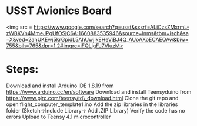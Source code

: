 # USST Avionics Board

<img src = https://www.google.com/search?q=usst&sxsrf=ALiCzsZMxrmL-zWBKVn4MmeJPgUfOSjC6A:1660883535946&source=lnms&tbm=isch&sa=X&ved=2ahUKEwj5krGpidL5AhUwjIkEHeVjBJ4Q_AUoAXoECAEQAw&biw=755&bih=765&dpr=1.2#imgrc=iFQLigFJ7VluzM> </img>

# Steps:

Download and install Arduino IDE 1.8.19 from
https://www.arduino.cc/en/software Download and install Teensyduino from
https://www.pjrc.com/teensy/td\_download.html Clone the git repo and
open flight\_computer\_template1.ino Add the zip libraries in the
libraries folder (Sketch-\>Include Library-\> Add .ZIP Library) Verify
the code has no errors Upload to Teensy 4.1 microcontroller
